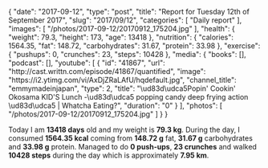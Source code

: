 {
    "date": "2017-09-12",
    "type": "post",
    "title": "Report for Tuesday 12th of September 2017",
    "slug": "2017\/09\/12",
    "categories": [
        "Daily report"
    ],
    "images": [
        "\/photos\/2017-09-12\/20170912_175204.jpg"
    ],
    "health": {
        "weight": 79.3,
        "height": 173,
        "age": 13418
    },
    "nutrition": {
        "calories": 1564.35,
        "fat": 148.72,
        "carbohydrates": 31.67,
        "protein": 33.98
    },
    "exercise": {
        "pushups": 0,
        "crunches": 23,
        "steps": 10428
    },
    "media": {
        "books": [],
        "podcast": [],
        "youtube": [
            {
                "id": "41867",
                "url": "http:\/\/cast.writtn.com\/episode\/41867\/quantified",
                "image": "https:\/\/i2.ytimg.com\/vi\/AxDjZRaLAfU\/hqdefault.jpg",
                "channel_title": "emmymadeinjapan",
                "type": 2,
                "title": "\ud83d\udca5Popin' Cookin' Okosama KID'S Lunch -\ud83d\udca5 popping candy deep frying action \ud83d\udca5 | Whatcha Eating?",
                "duration": "0"
            }
        ],
        "photos": [
            "\/photos\/2017-09-12\/20170912_175204.jpg"
        ]
    }
}

Today I am <strong>13418 days</strong> old and my weight is <strong>79.3 kg</strong>. During the day, I consumed <strong>1564.35 kcal</strong> coming from <strong>148.72 g</strong> fat, <strong>31.67 g</strong> carbohydrates and <strong>33.98 g</strong> protein. Managed to do <strong>0 push-ups</strong>, <strong>23 crunches</strong> and walked <strong>10428 steps</strong> during the day which is approximately <strong>7.95 km</strong>.